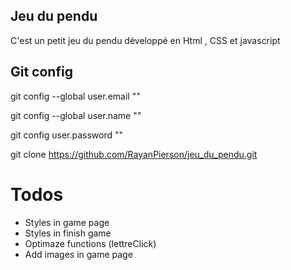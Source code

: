 ## Jeu du pendu 

C'est un petit jeu du pendu développé en Html , CSS et javascript

## Git config
git config --global user.email ""

git config --global user.name ""

git config user.password ""

git clone https://github.com/RayanPierson/jeu_du_pendu.git

# Todos
- Styles in game page 
- Styles in finish game
- Optimaze functions (lettreClick)
- Add images in game page